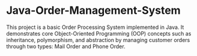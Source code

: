 # Java-Order-Management-System
This project is a basic Order Processing System implemented in Java. It demonstrates core Object-Oriented Programming (OOP) concepts such as inheritance, polymorphism, and abstraction by managing customer orders through two types: Mail Order and Phone Order.
